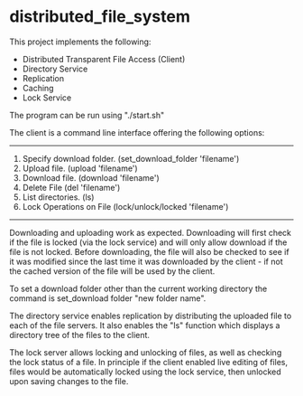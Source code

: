 # distributed_file_system

This project implements the following:

- Distributed Transparent File Access (Client)
- Directory Service
- Replication
- Caching
- Lock Service

The program can be run using "./start.sh"

The client is a command line interface offering the following options:

--------------------
1. Specify download folder. (set_download_folder 'filename')
2. Upload file. (upload 'filename')
3. Download file. (download 'filename')
4. Delete File (del 'filename') 
5. List directories. (ls)
6. Lock Operations on File (lock/unlock/locked 'filename')
--------------------

Downloading and uploading work as expected. 
Downloading will first check if the file is locked (via the lock service) and will only allow download if the file is not locked.
Before downloading, the file will also be checked to see if it was modified since the last time it was downloaded by the client - if not the cached version of the file will be used by the client.

To set a download folder other than the current working directory the command is set_download folder "new folder name".

The directory service enables replication by distributing the uploaded file to each of the file servers. It also enables the "ls" function which displays a directory tree of the files to the client.

The lock server allows locking and unlocking of files, as well as checking the lock status of a file. In principle if the client enabled live editing of files, files would be automatically locked using the lock service, then unlocked upon saving changes to the file.


